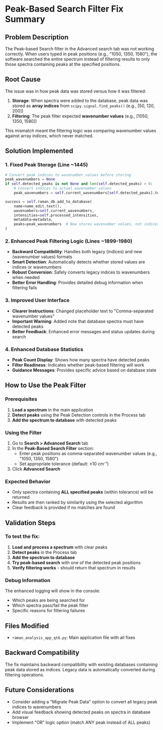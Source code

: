# Peak-Based Search Filter Fix Summary

## Problem Description
The Peak-based Search filter in the Advanced search tab was not working correctly. When users typed in peak positions (e.g., "1050, 1350, 1580"), the software searched the entire spectrum instead of filtering results to only those spectra containing peaks at the specified positions.

## Root Cause
The issue was in how peak data was stored versus how it was filtered:

1. **Storage**: When spectra were added to the database, peak data was stored as **array indices** from `scipy.signal.find_peaks()` (e.g., [50, 120, 200])
2. **Filtering**: The peak filter expected **wavenumber values** (e.g., [1050, 1350, 1580])

This mismatch meant the filtering logic was comparing wavenumber values against array indices, which never matched.

## Solution Implemented

### 1. Fixed Peak Storage (Line ~1445)
```python
# Convert peak indices to wavenumber values before storing
peak_wavenumbers = None
if self.detected_peaks is not None and len(self.detected_peaks) > 0:
    # Convert indices to actual wavenumber values
    peak_wavenumbers = self.current_wavenumbers[self.detected_peaks].tolist()

success = self.raman_db.add_to_database(
    name=name_edit.text(),
    wavenumbers=self.current_wavenumbers,
    intensities=self.processed_intensities,
    metadata=metadata,
    peaks=peak_wavenumbers  # Now stores wavenumber values, not indices
)
```

### 2. Enhanced Peak Filtering Logic (Lines ~1899-1980)
- **Backward Compatibility**: Handles both legacy (indices) and new (wavenumber values) formats
- **Smart Detection**: Automatically detects whether stored values are indices or wavenumbers
- **Robust Conversion**: Safely converts legacy indices to wavenumbers when needed
- **Better Error Handling**: Provides detailed debug information when filtering fails

### 3. Improved User Interface
- **Clearer Instructions**: Changed placeholder text to "Comma-separated wavenumber values"
- **Important Warning**: Added note that database spectra must have detected peaks
- **Better Feedback**: Enhanced error messages and status updates during search

### 4. Enhanced Database Statistics
- **Peak Count Display**: Shows how many spectra have detected peaks
- **Filter Readiness**: Indicates whether peak-based filtering will work
- **Guidance Messages**: Provides specific advice based on database state

## How to Use the Peak Filter

### Prerequisites
1. **Load a spectrum** in the main application
2. **Detect peaks** using the Peak Detection controls in the Process tab
3. **Add the spectrum to database** with detected peaks

### Using the Filter
1. Go to **Search > Advanced Search** tab
2. In the **Peak-Based Search Filter** section:
   - Enter peak positions as comma-separated wavenumber values (e.g., "1050, 1350, 1580")
   - Set appropriate tolerance (default: ±10 cm⁻¹)
3. Click **Advanced Search**

### Expected Behavior
- Only spectra containing **ALL specified peaks** (within tolerance) will be returned
- Results are then ranked by similarity using the selected algorithm
- Clear feedback is provided if no matches are found

## Validation Steps

### To test the fix:
1. **Load and process a spectrum** with clear peaks
2. **Detect peaks** in the Process tab
3. **Add the spectrum to database** 
4. **Try peak-based search** with one of the detected peak positions
5. **Verify filtering works** - should return that spectrum in results

### Debug Information
The enhanced logging will show in the console:
- Which peaks are being searched for
- Which spectra pass/fail the peak filter
- Specific reasons for filtering failures

## Files Modified
- `raman_analysis_app_qt6.py`: Main application file with all fixes

## Backward Compatibility
The fix maintains backward compatibility with existing databases containing peak data stored as indices. Legacy data is automatically converted during filtering operations.

## Future Considerations
- Consider adding a "Migrate Peak Data" option to convert all legacy peak indices to wavenumbers
- Add visual feedback showing detected peaks on spectra in database browser
- Implement "OR" logic option (match ANY peak instead of ALL peaks) 